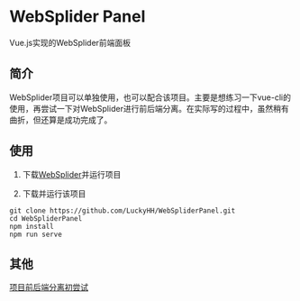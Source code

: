# WebSplider Panel

Vue.js实现的WebSplider前端面板

## 简介
WebSplider项目可以单独使用，也可以配合该项目。主要是想练习一下vue-cli的使用，再尝试一下对WebSplider进行前后端分离。在实际写的过程中，虽然稍有曲折，但还算是成功完成了。

## 使用
1. 下载[WebSplider](https://github.com/LuckyHH/WebSplider)并运行项目

2. 下载并运行该项目
```
git clone https://github.com/LuckyHH/WebSpliderPanel.git
cd WebSpliderPanel
npm install
npm run serve
```

## 其他
[项目前后端分离初尝试](https://www.docmobile.cn/artical_detiail/luckyhh/1533610399950)